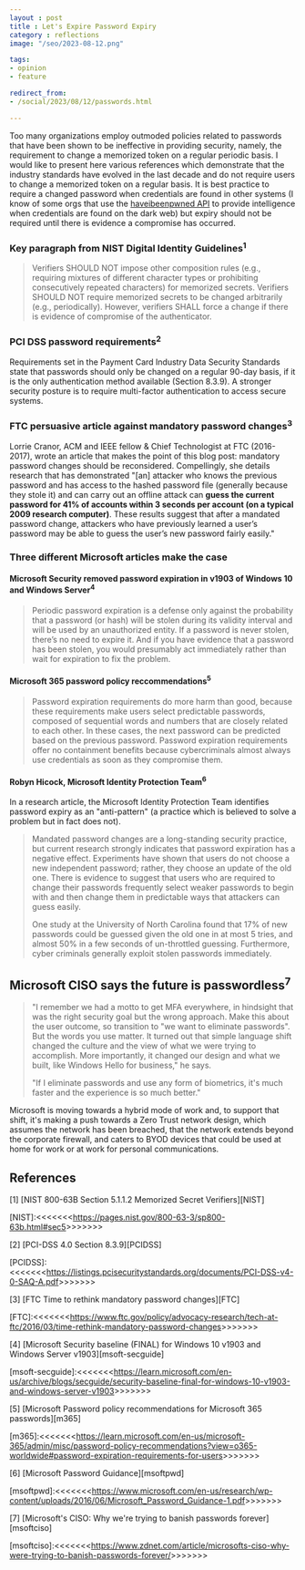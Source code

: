 ```yaml
---
layout : post
title : Let's Expire Password Expiry
category : reflections
image: "/seo/2023-08-12.png"

tags:
- opinion
- feature

redirect_from:
- /social/2023/08/12/passwords.html

---
```


Too many organizations employ outmoded policies related to passwords that have been shown to be ineffective in providing security, namely, the requirement to change a memorized token on a regular periodic basis. I would like to present here various references which demonstrate that the industry standards have evolved in the last decade and do not require users to change a memorized token on a regular basis. It is best practice to require a changed password when credentials are found in other systems (I know of some orgs that use the [haveibeenpwned API](https://haveibeenpwned.com/API/v3) to provide intelligence when credentials are found on the dark web) but expiry should not be required until there is evidence a compromise has occurred.

### Key paragraph from NIST Digital Identity Guidelines<sup>1</sup>

> Verifiers SHOULD NOT impose other composition rules (e.g., requiring mixtures of different character types or prohibiting consecutively repeated characters) for memorized secrets. Verifiers SHOULD NOT require memorized secrets to be changed arbitrarily (e.g., periodically). However, verifiers SHALL force a change if there is evidence of compromise of the authenticator.

### PCI DSS password requirements<sup>2</sup>

Requirements set in the Payment Card Industry Data Security Standards state that passwords should only be changed on a regular 90-day basis, if it is the only authentication method available (Section 8.3.9). A stronger security posture is to require multi-factor authentication to access secure systems.

### FTC persuasive article against mandatory password changes<sup>3</sup>

Lorrie Cranor, ACM and IEEE fellow & Chief Technologist at FTC (2016-2017), wrote an article that makes the point of this blog post: mandatory password changes should be reconsidered. Compellingly, she details research that has demonstrated "[an] attacker who knows the previous password and has access to the hashed password file (generally because they stole it) and can carry out an offline attack can **guess the current password for 41% of accounts within 3 seconds per account (on a typical 2009 research computer)**. These results suggest that after a mandated password change, attackers who have previously learned a user’s password may be able to guess the user’s new password fairly easily."

### Three different Microsoft articles make the case

#### Microsoft Security removed password expiration in v1903 of Windows 10 and Windows Server<sup>4</sup>

> Periodic password expiration is a defense only against the probability that a password (or hash) will be stolen during its validity interval and will be used by an unauthorized entity. If a password is never stolen, there’s no need to expire it. And if you have evidence that a password has been stolen, you would presumably act immediately rather than wait for expiration to fix the problem.

#### Microsoft 365 password policy reccommendations<sup>5</sup>

> Password expiration requirements do more harm than good, because these requirements make users select predictable passwords, composed of sequential words and numbers that are closely related to each other. In these cases, the next password can be predicted based on the previous password. Password expiration requirements offer no containment benefits because cybercriminals almost always use credentials as soon as they compromise them.

#### Robyn Hicock, Microsoft Identity Protection Team<sup>6</sup>

In a research article, the Microsoft Identity Protection Team identifies password expiry as an "anti-pattern" (a practice which is believed to solve a problem but in fact does not).

> Mandated password changes are a long-standing security practice, but current research strongly indicates that password expiration has a negative effect. Experiments have shown that users do not choose a new independent password; rather, they choose an update of the old one. There is evidence to suggest that users who are required to change their passwords frequently select weaker passwords to begin with and then change them in predictable ways that attackers can guess easily.
>
> One study at the University of North Carolina found that 17% of new passwords could be guessed given the old one in at most 5 tries, and almost 50% in a few seconds of un-throttled guessing. Furthermore, cyber criminals generally exploit stolen passwords immediately.

## Microsoft CISO says the future is passwordless<sup>7</sup>

> "I remember we had a motto to get MFA everywhere, in hindsight that was the right security goal but the wrong approach. Make this about the user outcome, so transition to "we want to eliminate passwords". But the words you use matter. It turned out that simple language shift changed the culture and the view of what we were trying to accomplish. More importantly, it changed our design and what we built, like Windows Hello for business," he says.
>
> "If I eliminate passwords and use any form of biometrics, it's much faster and the experience is so much better."

Microsoft is moving towards a hybrid mode of work and, to support that shift, it's making a push towards a Zero Trust network design, which assumes the network has been breached, that the network extends beyond the corporate firewall, and caters to BYOD devices that could be used at home for work or at work for personal communications.

## References

[1] [NIST 800-63B Section 5.1.1.2 Memorized Secret Verifiers][NIST]

[NIST]:<<<<<<<<https://pages.nist.gov/800-63-3/sp800-63b.html#sec5>>>>>>>>

[2] [PCI-DSS 4.0 Section 8.3.9][PCIDSS]

[PCIDSS]:<<<<<<<<https://listings.pcisecuritystandards.org/documents/PCI-DSS-v4-0-SAQ-A.pdf>>>>>>>>

[3] [FTC Time to rethink mandatory password changes][FTC]

[FTC]:<<<<<<<<https://www.ftc.gov/policy/advocacy-research/tech-at-ftc/2016/03/time-rethink-mandatory-password-changes>>>>>>>>

[4] [Microsoft Security baseline (FINAL) for Windows 10 v1903 and Windows Server v1903][msoft-secguide]

[msoft-secguide]:<<<<<<<<https://learn.microsoft.com/en-us/archive/blogs/secguide/security-baseline-final-for-windows-10-v1903-and-windows-server-v1903>>>>>>>>

[5] [Microsoft Password policy recommendations for Microsoft 365 passwords][m365]

[m365]:<<<<<<<<https://learn.microsoft.com/en-us/microsoft-365/admin/misc/password-policy-recommendations?view=o365-worldwide#password-expiration-requirements-for-users>>>>>>>>

[6] [Microsoft Password Guidance][msoftpwd]

[msoftpwd]:<<<<<<<<https://www.microsoft.com/en-us/research/wp-content/uploads/2016/06/Microsoft_Password_Guidance-1.pdf>>>>>>>>

[7] [Microsoft's CISO: Why we're trying to banish passwords forever][msoftciso]

[msoftciso]:<<<<<<<<https://www.zdnet.com/article/microsofts-ciso-why-were-trying-to-banish-passwords-forever/>>>>>>>>
